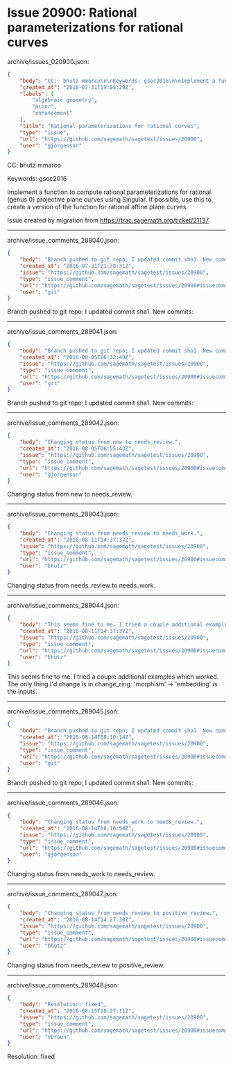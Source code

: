 # Issue 20900: Rational parameterizations for rational curves

archive/issues_020900.json:
```json
{
    "body": "CC:  bhutz mmarco\n\nKeywords: gsoc2016\n\nImplement a function to compute rational parameterizations for rational (genus 0) projective plane curves using Singular. If possible, use this to create a version of the function for rational affine plane curves.\n\nIssue created by migration from https://trac.sagemath.org/ticket/21137\n\n",
    "created_at": "2016-07-31T19:05:29Z",
    "labels": [
        "algebraic geometry",
        "minor",
        "enhancement"
    ],
    "title": "Rational parameterizations for rational curves",
    "type": "issue",
    "url": "https://github.com/sagemath/sagetest/issues/20900",
    "user": "gjorgenson"
}
```
CC:  bhutz mmarco

Keywords: gsoc2016

Implement a function to compute rational parameterizations for rational (genus 0) projective plane curves using Singular. If possible, use this to create a version of the function for rational affine plane curves.

Issue created by migration from https://trac.sagemath.org/ticket/21137





---

archive/issue_comments_289040.json:
```json
{
    "body": "Branch pushed to git repo; I updated commit sha1. New commits:",
    "created_at": "2016-07-31T21:38:31Z",
    "issue": "https://github.com/sagemath/sagetest/issues/20900",
    "type": "issue_comment",
    "url": "https://github.com/sagemath/sagetest/issues/20900#issuecomment-289040",
    "user": "git"
}
```

Branch pushed to git repo; I updated commit sha1. New commits:



---

archive/issue_comments_289041.json:
```json
{
    "body": "Branch pushed to git repo; I updated commit sha1. New commits:",
    "created_at": "2016-08-05T06:32:49Z",
    "issue": "https://github.com/sagemath/sagetest/issues/20900",
    "type": "issue_comment",
    "url": "https://github.com/sagemath/sagetest/issues/20900#issuecomment-289041",
    "user": "git"
}
```

Branch pushed to git repo; I updated commit sha1. New commits:



---

archive/issue_comments_289042.json:
```json
{
    "body": "Changing status from new to needs_review.",
    "created_at": "2016-08-05T06:55:43Z",
    "issue": "https://github.com/sagemath/sagetest/issues/20900",
    "type": "issue_comment",
    "url": "https://github.com/sagemath/sagetest/issues/20900#issuecomment-289042",
    "user": "gjorgenson"
}
```

Changing status from new to needs_review.



---

archive/issue_comments_289043.json:
```json
{
    "body": "Changing status from needs_review to needs_work.",
    "created_at": "2016-08-11T14:37:37Z",
    "issue": "https://github.com/sagemath/sagetest/issues/20900",
    "type": "issue_comment",
    "url": "https://github.com/sagemath/sagetest/issues/20900#issuecomment-289043",
    "user": "bhutz"
}
```

Changing status from needs_review to needs_work.



---

archive/issue_comments_289044.json:
```json
{
    "body": "This seems fine to me. I tried a couple additional examples which worked. The only thing I'd change is in change_ring: 'morphism' -> 'embedding' is the inputs.",
    "created_at": "2016-08-11T14:37:37Z",
    "issue": "https://github.com/sagemath/sagetest/issues/20900",
    "type": "issue_comment",
    "url": "https://github.com/sagemath/sagetest/issues/20900#issuecomment-289044",
    "user": "bhutz"
}
```

This seems fine to me. I tried a couple additional examples which worked. The only thing I'd change is in change_ring: 'morphism' -> 'embedding' is the inputs.



---

archive/issue_comments_289045.json:
```json
{
    "body": "Branch pushed to git repo; I updated commit sha1. New commits:",
    "created_at": "2016-08-14T08:10:14Z",
    "issue": "https://github.com/sagemath/sagetest/issues/20900",
    "type": "issue_comment",
    "url": "https://github.com/sagemath/sagetest/issues/20900#issuecomment-289045",
    "user": "git"
}
```

Branch pushed to git repo; I updated commit sha1. New commits:



---

archive/issue_comments_289046.json:
```json
{
    "body": "Changing status from needs_work to needs_review.",
    "created_at": "2016-08-14T08:10:54Z",
    "issue": "https://github.com/sagemath/sagetest/issues/20900",
    "type": "issue_comment",
    "url": "https://github.com/sagemath/sagetest/issues/20900#issuecomment-289046",
    "user": "gjorgenson"
}
```

Changing status from needs_work to needs_review.



---

archive/issue_comments_289047.json:
```json
{
    "body": "Changing status from needs_review to positive_review.",
    "created_at": "2016-08-14T14:27:30Z",
    "issue": "https://github.com/sagemath/sagetest/issues/20900",
    "type": "issue_comment",
    "url": "https://github.com/sagemath/sagetest/issues/20900#issuecomment-289047",
    "user": "bhutz"
}
```

Changing status from needs_review to positive_review.



---

archive/issue_comments_289048.json:
```json
{
    "body": "Resolution: fixed",
    "created_at": "2016-08-15T18:27:11Z",
    "issue": "https://github.com/sagemath/sagetest/issues/20900",
    "type": "issue_comment",
    "url": "https://github.com/sagemath/sagetest/issues/20900#issuecomment-289048",
    "user": "vbraun"
}
```

Resolution: fixed
